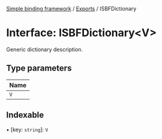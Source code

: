 [Simple binding framework](../README.md) / [Exports](../modules.md) / ISBFDictionary

# Interface: ISBFDictionary<V\>

Generic dictionary description.

## Type parameters

| Name |
| :------ |
| `V` |

## Indexable

▪ [key: `string`]: `V`
